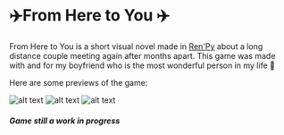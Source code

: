 # ✈️From Here to You ✈️

From Here to You is a short visual novel made in [Ren'Py](https://www.renpy.org) about a long distance couple meeting again after months apart. This game was made with and for my boyfriend who is the most wonderful person in my life 💞

Here are some previews of the game:

![alt text](https://github.com/lovebirdsnest/From-Here-to-You/blob/master/GameImages/1.png "Preview One")
![alt text](https://github.com/lovebirdsnest/From-Here-to-You/blob/master/GameImages/3.png "Preview Two")
![alt text](https://github.com/lovebirdsnest/From-Here-to-You/blob/master/GameImages/2.png "Preview Three")

##### Game still a work in progress
